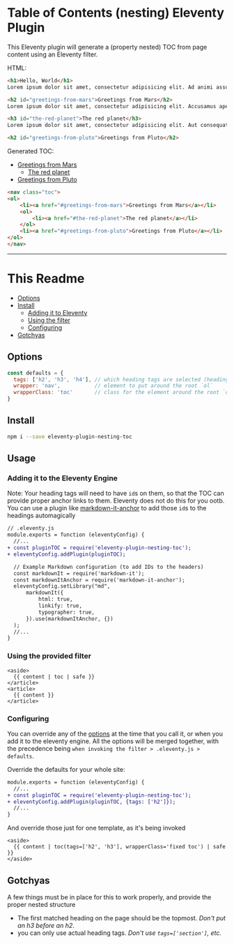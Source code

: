 # Table of Contents (nesting) Eleventy Plugin

This Eleventy plugin will generate a (property nested) TOC from page content using an Eleventy filter.

HTML:
```html
<h1>Hello, World</h1>
Lorem ipsum dolor sit amet, consectetur adipisicing elit. Ad animi assumenda consequuntur debitis ea eligendi eos hic necessitatibus, odio recusandae rem similique, totam unde. Asperiores cumque facere nisi quibusdam vitae.

<h2 id="greetings-from-mars">Greetings from Mars</h2>
Lorem ipsum dolor sit amet, consectetur adipisicing elit. Accusamus aperiam at blanditiis dolorem ea, eius impedit maxime non omnis quia repudiandae sit, suscipit vel veniam voluptas. Dignissimos eos porro sit.

<h3 id="the-red-planet">The red planet</h3>
Lorem ipsum dolor sit amet, consectetur adipisicing elit. Aut consequatur dicta doloremque est iure minima placeat recusandae sit. Dolorum quis quod sequi! Commodi cupiditate debitis, dolore error excepturi nulla optio.

<h2 id="greetings-from-pluto">Greetings from Pluto</h2>

```

Generated TOC:
* [Greetings from Mars](#greetings-from-mars)
  * [The red planet](#the-red-planet)
* [Greetings from Pluto](#greetings-from-pluto)
```html
<nav class="toc">
<ol>
    <li><a href="#greetings-from-mars">Greetings from Mars</a></li>
    <ol>
        <li><a href="#the-red-planet">The red planet</a></li>
    </ol>
    <li><a href="#greetings-from-pluto">Greetings from Pluto</a></li>
</ol>
</nav>

```

<hr>

# This Readme

* [Options](#options)
* [Install](#install)
  * [Adding it to Eleventy](#adding-it-to-the-eleventy-engine)
  * [Using the filter](#using-the-provided-filter)
  * [Configuring](#configuring)
* [Gotchyas](#gotchyas)


## Options

```javascript
const defaults = {
  tags: ['h2', 'h3', 'h4'], // which heading tags are selected (headings must each have an ID attribute)
  wrapper: 'nav',           // element to put around the root `ol`
  wrapperClass: 'toc'       // class for the element around the root `ol`
}
```

## Install

```sh
npm i --save eleventy-plugin-nesting-toc
```

## Usage

### Adding it to the Eleventy Engine

Note: Your heading tags will need to have `id`s on them, so that the TOC can provide proper anchor links to them. Eleventy does not do this for you ootb. You can use a plugin like [markdown-it-anchor](https://www.npmjs.com/package/markdown-it-anchor) to add those `id`s to the headings automagically

```diff
// .eleventy.js
module.exports = function (eleventyConfig) {
  //...
+ const pluginTOC = require('eleventy-plugin-nesting-toc');
+ eleventyConfig.addPlugin(pluginTOC);

  // Example Markdown configuration (to add IDs to the headers)
  const markdownIt = require('markdown-it');
  const markdownItAnchor = require('markdown-it-anchor');
  eleventyConfig.setLibrary("md",
      markdownIt({
          html: true,
          linkify: true,
          typographer: true,
      }).use(markdownItAnchor, {})
  );
  //...
}
```

### Using the provided filter

```nunjucks
<aside>
  {{ content | toc | safe }}
</article>
<article>
  {{ content }}
</article>
```

### Configuring

You can override any of the [options](#options) at the time that you call it, or when you add it to the eleventy engine. All the options will be merged together, with the precedence being `when invoking the filter > .eleventy.js > defaults`.

Override the defaults for your whole site:

```diff
module.exports = function (eleventyConfig) {
  //...
+ const pluginTOC = require('eleventy-plugin-nesting-toc');
+ eleventyConfig.addPlugin(pluginTOC, {tags: ['h2']});
  //...
}
```

And override those just for one template, as it's being invoked

```nunjucks
<aside>
  {{ content | toc(tags=['h2', 'h3'], wrapperClass='fixed toc') | safe }}
</aside>
```


## Gotchyas

A few things must be in place for this to work properly, and provide the proper nested structure

* The first matched heading on the page should be the topmost. _Don't put an h3 before an h2_.
* you can only use actual heading tags. _Don't use `tags=['section']`, etc._
